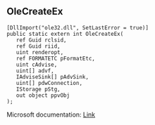 ## OleCreateEx

```
[DllImport("ole32.dll", SetLastError = true)]
public static extern int OleCreateEx(
   ref Guid rclsid,
   ref Guid riid,
   uint renderopt,
   ref FORMATETC pFormatEtc,
   uint cAdvise,
   uint[] advf,
   IAdviseSink[] pAdvSink,
   uint[] pdwConnection,
   IStorage pStg,
   out object ppvObj
);
```

Microsoft documentation: [Link](https://docs.microsoft.com/en-us/windows/win32/api/ole2/nf-ole2-olecreateex)
